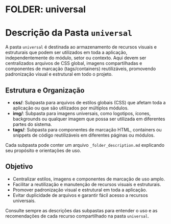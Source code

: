 # FOLDER: universal

# Descrição da Pasta `universal`

A pasta `universal` é destinada ao armazenamento de recursos visuais e estruturais que podem ser utilizados em toda a aplicação, independentemente do módulo, setor ou contexto. Aqui devem ser centralizados arquivos de CSS global, imagens compartilhadas e componentes de marcação (tags/containers) reutilizáveis, promovendo padronização visual e estrutural em todo o projeto.

## Estrutura e Organização

- **css/**: Subpasta para arquivos de estilos globais (CSS) que afetam toda a aplicação ou que são utilizados por múltiplos módulos.
- **img/**: Subpasta para imagens universais, como logotipos, ícones, backgrounds ou qualquer imagem que possa ser utilizada em diferentes partes do sistema.
- **tags/**: Subpasta para componentes de marcação HTML, containers ou snippets de código reutilizáveis em diferentes páginas ou módulos.

Cada subpasta pode conter um arquivo `_folder_description.md` explicando seu propósito e orientações de uso.

## Objetivo

- Centralizar estilos, imagens e componentes de marcação de uso amplo.
- Facilitar a reutilização e manutenção de recursos visuais e estruturais.
- Promover padronização visual e estrutural em toda a aplicação.
- Evitar duplicidade de arquivos e garantir fácil acesso a recursos universais.

Consulte sempre as descrições das subpastas para entender o uso e as recomendações de cada recurso compartilhado na pasta `universal`.